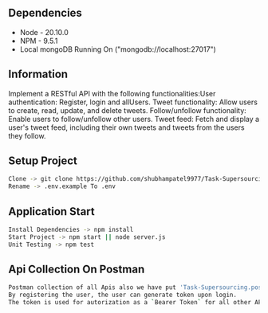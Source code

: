 

## Dependencies
- Node - 20.10.0
- NPM - 9.5.1
- Local mongoDB Running On ("mongodb://localhost:27017")

## Information
Implement a RESTful API with the following functionalities:User authentication: Register, login and allUsers.
Tweet functionality: Allow users to create, read, update, and delete tweets.
Follow/unfollow functionality: Enable users to follow/unfollow other users.
Tweet feed: Fetch and display a user's tweet feed, including their own tweets and tweets from the users they follow.

## Setup Project
```sh
Clone -> git clone https://github.com/shubhampatel9977/Task-Supersourcing.git
Rename -> .env.example To .env
```

## Application Start
```sh
Install Dependencies -> npm install
Start Project -> npm start || node server.js
Unit Testing -> npm test
```

## Api Collection On Postman
```sh
Postman collection of all Apis also we have put 'Task-Supersourcing.postman_collection.json' file.
By registering the user, the user can generate token upon login.
The token is used for autorization as a `Bearer Token` for all other APIs.
```